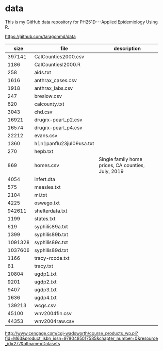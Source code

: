 # data

This is my GitHub data repository for PH251D---Applied Epidemiology
Using R. 

<https://github.com/taragonmd/data>



|    size | file                     | description                                        |
|---------|--------------------------|----------------------------------------------------|
|  397141 | CalCounties2000.csv      |                                                    |
|    1186 | CalCountiesl2000.R       |                                                    |
|     258 | aids.txt                 |                                                    |
|    1616 | anthrax_cases.csv        |                                                    |
|    1918 | anthrax_labs.csv         |                                                    |
|     247 | breslow.csv              |                                                    |
|     620 | calcounty.txt            |                                                    |
|    3043 | chd.csv                  |                                                    |
|   16921 | drugrx-pearl_p2.csv      |                                                    |
|   16574 | drugrx-pearl_p4.csv      |                                                    |
|   22212 | evans.csv                |                                                    |
|    1360 | h1n1panflu23jul09usa.txt |                                                    |
|     270 | hepb.txt                 |                                                    |
|     869 | homes.csv                | Single family home prices, CA counties, July, 2019 |
|    4054 | infert.dta               |                                                    |
|     575 | measles.txt              |                                                    |
|    2104 | mi.txt                   |                                                    |
|    4225 | oswego.txt               |                                                    |
|  942611 | shelterdata.txt          |                                                    |
|    1199 | states.txt               |                                                    |
|     619 | syphilis89a.txt          |                                                    |
|    1399 | syphilis89b.txt          |                                                    |
| 1091328 | syphilis89c.txt          |                                                    |
| 1037606 | syphilis89d.txt          |                                                    |
|    1166 | tracy-rcode.txt          |                                                    |
|      61 | tracy.txt                |                                                    |
|   10804 | ugdp1.txt                |                                                    |
|    9201 | ugdp2.txt                |                                                    |
|    9407 | ugdp3.txt                |                                                    |
|    1636 | ugdp4.txt                |                                                    |
|  139213 | wcgs.csv                 |                                                    |
|   45100 | wnv2004fin.csv           |                                                    |
|   44353 | wnv2004raw.csv           |                                                    |



http://www.cengage.com/cgi-wadsworth/course_products_wp.pl?fid=M63&product_isbn_issn=9780495017585&chapter_number=0&resource_id=277&altname=Datasets
